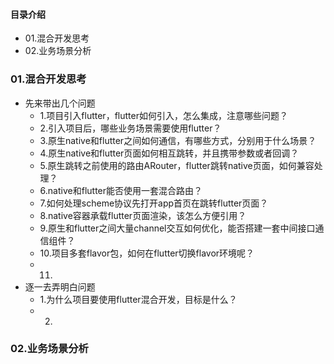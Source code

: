#### 目录介绍
- 01.混合开发思考
- 02.业务场景分析



### 01.混合开发思考
- 先来带出几个问题
    - 1.项目引入flutter，flutter如何引入，怎么集成，注意哪些问题？
    - 2.引入项目后，哪些业务场景需要使用flutter？
    - 3.原生native和flutter之间如何通信，有哪些方式，分别用于什么场景？
    - 4.原生native和flutter页面如何相互跳转，并且携带参数或者回调？
    - 5.原生跳转之前使用的路由ARouter，flutter跳转native页面，如何兼容处理？
    - 6.native和flutter能否使用一套混合路由？
    - 7.如何处理scheme协议先打开app首页在跳转flutter页面？
    - 8.native容器承载flutter页面渲染，该怎么方便引用？
    - 9.原生和flutter之间大量channel交互如何优化，能否搭建一套中间接口通信组件？
    - 10.项目多套flavor包，如何在flutter切换flavor环境呢？
    - 11.
- 逐一去弄明白问题
    - 1.为什么项目要使用flutter混合开发，目标是什么？
    - 2.




### 02.业务场景分析













